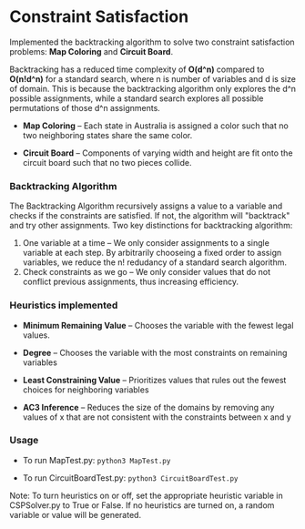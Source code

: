 # Constraint Satisfaction

Implemented the backtracking algorithm to solve two constraint satisfaction problems: **Map Coloring** and **Circuit Board**. 

Backtracking has a reduced time complexity of **O(d^n)** compared to **O(n!d^n)** for a standard search, where n is number of variables and d is size of domain. This is because the backtracking algorithm only explores the d^n possible assignments, while a standard search explores all possible permutations of those d^n assignments.

* **Map Coloring** – Each state in Australia is assigned a color such that no two neighboring states share the same color.

* **Circuit Board** – Components of varying width and height are fit onto the circuit board such that no two pieces collide.

### Backtracking Algorithm

The Backtracking Algorithm recursively assigns a value to a variable and checks if the constraints are satisfied. If not, the algorithm will "backtrack" and try other assignments. Two key distinctions for backtracking algorithm:

1. One variable at a time – We only consider assignments to a single variable at each step. By arbitrarily chooseing a fixed order to assign variables, we reduce the n! redudancy of a standard search algorithm.
2. Check constraints as we go – We only consider values that do not conflict previous assignments, thus increasing efficiency. 

### Heuristics implemented

* **Minimum Remaining Value** – Chooses the variable with the fewest legal values.

* **Degree** – Chooses the variable with the most constraints on remaining variables

* **Least Constraining Value** – Prioritizes values that rules out the fewest choices for neighboring variables

* **AC3 Inference** – Reduces the size of the domains by removing any values of x that are not consistent with the constraints between x and y

### Usage

* To run MapTest.py: `python3 MapTest.py`

* To run CircuitBoardTest.py: `python3 CircuitBoardTest.py`

Note: To turn heuristics on or off, set the appropriate heuristic variable in CSPSolver.py to True or False. If no heuristics are turned on, a random variable or value will be generated.
